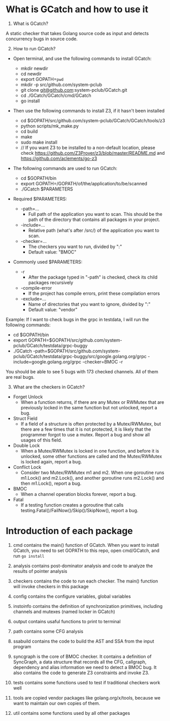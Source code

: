 # What is GCatch and how to use it

1. What is GCatch?

A static checker that takes Golang source code as input and detects concurrency bugs in source code.

2. How to run GCatch?

- Open terminal, and use the following commands to install GCatch:
  - mkdir newdir
  - cd newdir
  - export GOPATH=`pwd`
  - mkdir -p src/github.com/system-pclub
  - git clone git@github.com:system-pclub/GCatch.git
  - cd ./GCatch/GCatch/cmd/GCatch
  - go install

  
- Then use the following commands to install Z3, if it hasn't been installed
  - cd $GOPATH/src/github.com/system-pclub/GCatch/GCatch/tools/z3
  - python scripts/mk_make.py
  - cd build
  - make
  - sudo make install
  - // If you want Z3 to be installed to a non-default location, please check https://github.com/Z3Prover/z3/blob/master/README.md and https://github.com/aclements/go-z3

- The following commands are used to run GCatch:
  - cd $GOPATH/bin
  - export GOPATH=/GOPATH/of/the/application/to/be/scanned
  - ./GCatch $PARAMETERS

- Required $PARAMETERS:
  - -path=...  
    - Full path of the application you want to scan. This should be the path of the directory that contains all packages in your project.
  - -include=... 
    - Relative path (what's after /src/) of the application you want to scan.
  - -checker=...
    - The checkers you want to run, divided by ":"
    - Default value: "BMOC"

- Commonly used $PARAMETERS:
  - -r
    - After the package typed in "-path" is checked, check its child packages recursively
  - -compile-error
    - If the project has compile errors, print these compilation errors
  - -exclude=...
    - Name of directories that you want to ignore, divided by ":"
    - Default value: "vendor"
  

Example:
If I want to check bugs in the grpc in testdata, I will run the following commands: 
- cd $GOPATH/bin
- export GOPATH=$GOPATH/src/github.com/system-pclub/GCatch/testdata/grpc-buggy
- ./GCatch -path=$GOPATH/src/github.com/system-pclub/GCatch/testdata/grpc-buggy/src/google.golang.org/grpc -include=google.golang.org/grpc -checker=BMOC -r

You should be able to see 5 bugs with 173 checked channels. All of them are real bugs.

3. What are the checkers in GCatch?

  - Forget Unlock
    - When a function returns, if there are any Mutex or RWMutex that are previously locked in the same function but not unlocked, report a bug.
  - Struct Field
    - If a field of a structure is often protected by a Mutex/RWMutex, but there are a few times that it is not protected, it is likely that the programmer forgot to use a mutex. Report a bug and show all usages of this field.
  - Double Lock
    - When a Mutex/RWMutex is locked in one function, and before it is unlocked, some other functions are called and the Mutex/RWMutex is locked again, report a bug.
  - Conflict Lock
    - Consider two Mutex/RWMutex m1 and m2. When one goroutine runs m1.Lock() and m2.Lock(), and another goroutine runs m2.Lock() and then m1.Lock(), report a bug.
  - BMOC
    - When a channel operation blocks forever, report a bug.
  - Fatal
    - If a testing function creates a goroutine that calls testing.Fatal()/FailNow()/Skip()/SkipNow(), report a bug.

# Introduction of each package

1. cmd contains the main() function of GCatch. When you want to install GCatch, you need to set GOPATH to this repo, open cmd/GCatch, and run `go install`

2. analysis contains post-dominator analysis and code to analyze the results of pointer analysis

3. checkers contains the code to run each checker. The main() function will invoke checkers in this package

4. config contains the configure variables, global variables

5. instoinfo contains the definition of synchronization primitives, including channels and mutexes (named locker in GCatch)

6. output contains usaful functions to print to terminal

7. path contains some CFG analysis

8. ssabuild contains the code to build the AST and SSA from the input program

9. syncgraph is the core of BMOC checker. It contains a definition of SyncGraph, a data structure that records all the CFG, callgraph, dependency and alias information we need to detect a BMOC bug. It also contains the code to generate Z3 constraints and invoke Z3.

10. tests contains some functions used to test if traditional checkers work well

11. tools are copied vendor packages like golang.org/x/tools, because we want to maintain our own copies of them.

12. util contains some functions used by all other packages